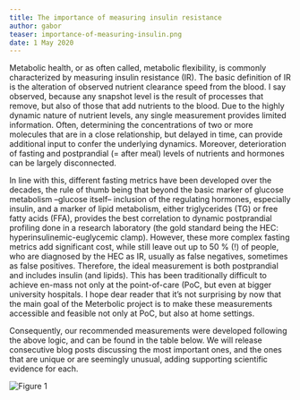 ```yaml
---
title: The importance of measuring insulin resistance
author: gabor
teaser: importance-of-measuring-insulin.png
date: 1 May 2020
---
```


Metabolic health, or as often called, metabolic flexibility, is commonly characterized by measuring insulin resistance (IR). The basic definition of IR is the alteration of observed nutrient clearance speed from the blood. I say observed, because any snapshot level is the result of processes that remove, but also of those that add nutrients to the blood. Due to the highly dynamic nature of nutrient levels, any single measurement provides limited information. Often, determining the concentrations of two or more molecules that are in a close relationship, but delayed in time, can provide additional input to confer the underlying dynamics. Moreover, deterioration of fasting and postprandial (= after meal) levels of nutrients and hormones can be largely disconnected.

In line with this, different fasting metrics have been developed over the decades, the rule of thumb being that beyond the basic marker of glucose metabolism –glucose itself– inclusion of the regulating hormones, especially insulin, and a marker of lipid metabolism, either triglycerides (TG) or free fatty acids (FFA), provides the best correlation to dynamic postprandial profiling done in a research laboratory (the gold standard being the HEC: hyperinsulinemic-euglycemic clamp). However, these more complex fasting metrics add significant cost, while still leave out up to 50 % (!) of people, who are diagnosed by the HEC as IR, usually as false negatives, sometimes as false positives. Therefore, the ideal measurement is both postprandial and includes insulin (and lipids). This has been traditionally difficult to achieve en-mass not only at the point-of-care (PoC, but even at bigger university hospitals. I hope dear reader that it’s not surprising by now that the main goal of the Meterbolic project is to make these measurements accessible and feasible not only at PoC, but also at home settings.

Consequently, our recommended measurements were developed following the above logic, and can be found in the table below. We will release consecutive blog posts discussing the most important ones, and the ones that are unique or are seemingly unusual, adding supporting scientific evidence for each.

![Figure 1](/0511_consumables_table_for_Blog_II.png "Consumables Table")
